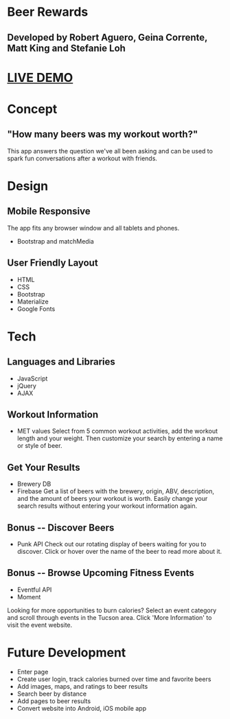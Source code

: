 # Beer Rewards

## Developed by Robert Aguero, Geina Corrente, Matt King and Stefanie Loh

# [LIVE DEMO](https://sloh03.github.io/beerRewards/)

# Concept

## "How many beers was my workout worth?"
This app answers the question we've all been asking and can be used to spark fun conversations after a workout with friends.




# Design

## Mobile Responsive
The app fits any browser window and all tablets and phones.
* Bootstrap and matchMedia


## User Friendly Layout
* HTML
* CSS
* Bootstrap
* Materialize
* Google Fonts



# Tech

## Languages and Libraries
* JavaScript
* jQuery
* AJAX


## Workout Information
* MET values
Select from 5 common workout activities, add the workout length and your weight.
Then customize your search by entering a name or style of beer.




## Get Your Results
* Brewery DB
* Firebase
Get a list of beers with the brewery, origin, ABV, description, and the amount of beers your workout is worth.
Easily change your search results without entering your workout information again.



## Bonus -- Discover Beers
* Punk API
Check out our rotating display of beers waiting for you to discover. Click or hover over the name of the beer to read more about it.



## Bonus -- Browse Upcoming Fitness Events
* Eventful API
* Moment

Looking for more opportunities to burn calories? Select an event category and scroll through events in the Tucson area.
Click 'More Information' to visit the event website.




# Future Development
* Enter page
* Create user login, track calories burned over time and favorite beers
* Add images, maps, and ratings to beer results
* Search beer by distance
* Add pages to beer results
* Convert website into Android, iOS mobile app

